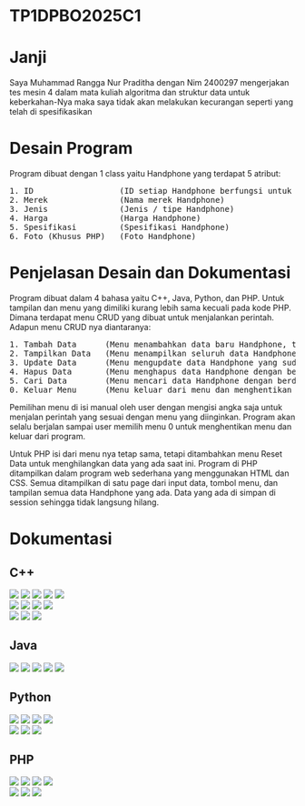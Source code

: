 # TP1DPBO2025C1

# Janji
Saya Muhammad Rangga Nur Praditha dengan Nim 2400297 mengerjakan tes mesin 4 dalam mata kuliah algoritma dan struktur data untuk keberkahan-Nya maka saya tidak akan melakukan kecurangan seperti yang telah 
di spesifikasikan

# Desain Program
Program dibuat dengan 1 class yaitu Handphone yang terdapat 5 atribut:
<pre>
1. ID                  (ID setiap Handphone berfungsi untuk sebagai identitas unik integer)
2. Merek               (Nama merek Handphone)    
3. Jenis               (Jenis / tipe Handphone)
4. Harga               (Harga Handphone)
5. Spesifikasi         (Spesifikasi Handphone)
6. Foto (Khusus PHP)   (Foto Handphone)
</pre>

# Penjelasan Desain dan Dokumentasi
Program dibuat dalam 4 bahasa yaitu C++, Java, Python, dan PHP. Untuk tampilan dan menu yang dimiliki kurang lebih sama kecuali pada kode PHP. Dimana terdapat menu CRUD yang dibuat untuk menjalankan perintah.
Adapun menu CRUD nya diantaranya:
<pre>
1. Tambah Data      (Menu menambahkan data baru Handphone, tidak akan bisa tambah jika ID nya sama)
2. Tampilkan Data   (Menu menampilkan seluruh data Handphone yang ada, tidak bisa tampilkan jika ID dan data nya belum ada)
3. Update Data      (Menu mengupdate data Handphone yang sudah ditambahkan sebelumnya dengan berdasarkan kode unik yaitu ID, tidak bisa update jika ID dan data nya belum ada)
4. Hapus Data       (Menu menghapus data Handphone dengan berdasarkan kode unik yaitu ID, tidak bisa hapus jika ID dan data nya belum ada)
5. Cari Data        (Menu mencari data Handphone dengan berdasarkan kode unik yaitu ID, tidak bisa cari jika ID dan data nya belum ada)
0. Keluar Menu      (Menu keluar dari menu dan menghentikan program)
</pre>

Pemilihan menu di isi manual oleh user dengan mengisi angka saja untuk menjalan perintah yang sesuai dengan menu yang diinginkan. Program akan selalu berjalan sampai user memilih menu 0 untuk menghentikan menu
dan keluar dari program.
<br>

Untuk PHP isi dari menu nya tetap sama, tetapi ditambahkan menu Reset Data untuk menghilangkan data yang ada saat ini. Program di PHP ditampilkan dalam program web sederhana yang menggunakan HTML dan CSS.
Semua ditampilkan di satu page dari input data, tombol menu, dan tampilan semua data Handphone yang ada. Data yang ada di simpan di session sehingga tidak langsung hilang.

# Dokumentasi
## C++
<div>
  <img src="Dokumentasi\CPP\tambahdata1.png" "style=width 24%;">
  <img src="Dokumentasi\CPP\tampilkandata1.png" "style=width 24%;">
  <img src="Dokumentasi\CPP\update1.png" "style=width 24%;">
  <img src="Dokumentasi\CPP\hapusdata1.png" "style=width 24%;">
  <img src="Dokumentasi\CPP\caridata2.png" "style=width 24%;">
</div>
<div>
  <img src="Dokumentasi\CPP\caridata1.png" "style=width 24%;">
  <img src="Dokumentasi\CPP\tampilkandata2.png" "style=width 24%;">
  <img src="Dokumentasi\CPP\update2.png" "style=width 24%;">
  <img src="Dokumentasi\CPP\hapusdata2.png" "style=width 24%;">
</div>
<div>
  <img src="Dokumentasi\CPP\keluarmenu.png" "style=width 24%;">
  <img src="Dokumentasi\CPP\menuinvalid.png" "style=width 24%;">
  <img src="Dokumentasi\CPP\belumadadata.png" "style=width 24%;">
</div>

## Java
<div>
  <img src="Dokumentasi\Java\tambahtampil.png" "style=width 24%;">
  <img src="Dokumentasi\Java\updatehapus.png" "style=width 24%;">
  <img src="Dokumentasi\Java\carikeluar.png" "style=width 24%;">
  <img src="Dokumentasi\Java\belumadadata.png" "style=width 24%;">
  <img src="Dokumentasi\Java\menuinvalid.png" "style=width 24%;">
</div>

## Python
<div>
  <img src="Dokumentasi\Python\tambahtampil.png" "style=width 24%;">
  <img src="Dokumentasi\Python\update.png" "style=width 24%;">
  <img src="Dokumentasi\Python\hapus.png" "style=width 24%;">
  <img src="Dokumentasi\Python\carikeluar.png" "style=width 24%;">
</div>
<div>
  <img src="Dokumentasi\Python\belumdata1.png" "style=width 24%;">
  <img src="Dokumentasi\Python\belumdata2.png" "style=width 24%;">
  <img src="Dokumentasi\Python\menuinvalid.png" "style=width 24%;">
</div>

## PHP
<div>
  <img src="Dokumentasi\PHP\tambahdata.png" "style=width 24%;">
  <img src="Dokumentasi\PHP\tampilindata.png" "style=width 24%;">
  <img src="Dokumentasi\PHP\updatedata.png" "style=width 24%;">
  <img src="Dokumentasi\PHP\hapusdata.png" "style=width 24%;">
</div>
<div>
  <img src="Dokumentasi\PHP\caridata.png" "style=width 24%;">
  <img src="Dokumentasi\PHP\resetdata.png" "style=width 24%;">
  <img src="Dokumentasi\PHP\databelumada.png" "style=width 24%;">
</div>
